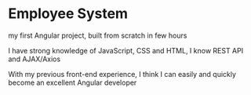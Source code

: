 # Employee System

my first Angular project, built from scratch in few hours

I have strong knowledge of JavaScript, CSS and HTML, I know REST API and AJAX/Axios

With my previous front-end experience, I think I can easily and quickly become an excellent Angular developer


